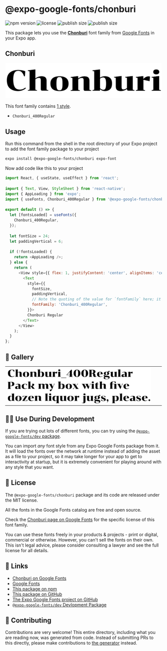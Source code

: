 # @expo-google-fonts/chonburi

![npm version](https://flat.badgen.net/npm/v/@expo-google-fonts/chonburi)
![license](https://flat.badgen.net/github/license/expo/google-fonts)
![publish size](https://flat.badgen.net/packagephobia/install/@expo-google-fonts/chonburi)
![publish size](https://flat.badgen.net/packagephobia/publish/@expo-google-fonts/chonburi)

This package lets you use the [**Chonburi**](https://fonts.google.com/specimen/Chonburi) font family from [Google Fonts](https://fonts.google.com/) in your Expo app.

## Chonburi

![Chonburi](./font-family.png)

This font family contains [1 style](#-gallery).

- `Chonburi_400Regular`

## Usage

Run this command from the shell in the root directory of your Expo project to add the font family package to your project
```sh
expo install @expo-google-fonts/chonburi expo-font
```

Now add code like this to your project
```js
import React, { useState, useEffect } from 'react';

import { Text, View, StyleSheet } from 'react-native';
import { AppLoading } from 'expo';
import { useFonts, Chonburi_400Regular } from '@expo-google-fonts/chonburi';

export default () => {
  let [fontsLoaded] = useFonts({
    Chonburi_400Regular,
  });

  let fontSize = 24;
  let paddingVertical = 6;

  if (!fontsLoaded) {
    return <AppLoading />;
  } else {
    return (
      <View style={{ flex: 1, justifyContent: 'center', alignItems: 'center' }}>
        <Text
          style={{
            fontSize,
            paddingVertical,
            // Note the quoting of the value for `fontFamily` here; it expects a string!
            fontFamily: 'Chonburi_400Regular',
          }}>
          Chonburi Regular
        </Text>
      </View>
    );
  }
};

```

## 🔡 Gallery


||||
|-|-|-|
|![Chonburi_400Regular](./Chonburi_400Regular.ttf.png)||||


## 👩‍💻 Use During Development

If you are trying out lots of different fonts, you can try using the [`@expo-google-fonts/dev` package](https://github.com/expo/google-fonts/tree/master/font-packages/dev#readme).

You can import *any* font style from any Expo Google Fonts package from it. It will load the fonts
over the network at runtime instead of adding the asset as a file to your project, so it may take longer
for your app to get to interactivity at startup, but it is extremely convenient
for playing around with any style that you want.

## 📖 License

The `@expo-google-fonts/chonburi` package and its code are released under the MIT license.

All the fonts in the Google Fonts catalog are free and open source.

Check the [Chonburi page on Google Fonts](https://fonts.google.com/specimen/Chonburi) for the specific license of this font family.

You can use these fonts freely in your products & projects - print or digital, commercial or otherwise. However, you can't sell the fonts on their own. This isn't legal advice, please consider consulting a lawyer and see the full license for all details.

## 🔗 Links

- [Chonburi on Google Fonts](https://fonts.google.com/specimen/Chonburi)
- [Google Fonts](https://fonts.google.com/)
- [This package on npm](https://www.npmjs.com/package/@expo-google-fonts/chonburi)
- [This package on GitHub](https://github.com/expo/google-fonts/tree/master/font-packages/chonburi)
- [The Expo Google Fonts project on GitHub](https://github.com/expo/google-fonts)
- [`@expo-google-fonts/dev` Devlopment Package](https://github.com/expo/google-fonts/tree/master/font-packages/dev)

## 🤝 Contributing

Contributions are very welcome! This entire directory, including what you are reading now, was generated from code. Instead of submitting PRs to this directly, please make contributions to [the generator](https://github.com/expo/google-fonts/tree/master/packages/generator) instead.
